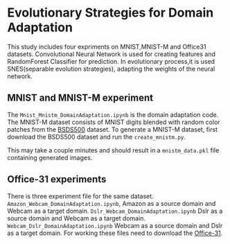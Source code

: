 # Evolutionary Strategies for Domain Adaptation
This study includes four expriments on MNIST,MNIST-M and Office31 datasets. Convolutional Neural Network is used for creating features and RandomForest Classifier for prediction.  In evolutionary process,it is used SNES(separable evolution strategies), adapting the weights of the neural network.

## MNIST and MNIST-M experiment
The `Mnist_Mnistm_DomainAdaptation.ipynb` is the domain adaptation code. The MNIST-M dataset consists of MNIST digits blended with random color patches from the [BSDS500](http://www.eecs.berkeley.edu/Research/Projects/CS/vision/grouping/resources.html#bsds500) dataset. To generate a MNIST-M dataset, first download the BSDS500 dataset and run the `create_mnistm.py`. 

This may take a couple minutes and should result in a `mnistm_data.pkl` file containing generated images.

## Office-31 experiments

There is three experiment file for the same dataset. `Amazon_Webcam_DomainAdaptation.ipynb`, Amazon as a source domain and Webcam as a target domain. `Dslr_Webcam_DomainAdaptation.ipynb` Dslr as a source domain and Webcam as a target domain. `Webcam_Dslr_DomainAdaptation.ipynb` Webcam as a source domain and Dslr as a target domain. For working these files need to  download the [Office-31](https://drive.google.com/file/d/0B4IapRTv9pJ1WGZVd1VDMmhwdlE/view).
